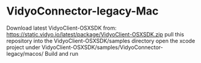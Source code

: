 # VidyoConnector-legacy-Mac
Download latest VidyoClient-OSXSDK from: https://static.vidyo.io/latest/package/VidyoClient-OSXSDK.zip
pull this repository into the VidyoClient-OSXSDK/samples directory
open the xcode project under VidyoClient-OSXSDK/samples/VidyoConnector-legacy/macos/
Build and run
